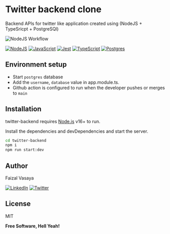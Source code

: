 # Twitter backend clone

Backend APIs for twitter like application created using (NodeJS + TypeSricpt + PostgreSQl)

![NodeJS Workflow](https://github.com/faizvasaya/twitter-backend/actions/workflows/nodejs.yml/badge.svg?branch=main)

[![NodeJS](https://img.shields.io/badge/Node.js-339933?style=for-the-badge&logo=nodedotjs&logoColor=white)](https://img.shields.io/badge/Node.js-339933?style=for-the-badge&logo=nodedotjs&logoColor=white) [![JavaScript](https://img.shields.io/badge/JavaScript-323330?style=for-the-badge&logo=javascript&logoColor=F7DF1E)](https://img.shields.io/badge/JavaScript-323330?style=for-the-badge&logo=javascript&logoColor=F7DF1E) [![Jest](https://img.shields.io/badge/Jest-C21325?style=for-the-badge&logo=jest&logoColor=white)](https://img.shields.io/badge/Jest-C21325?style=for-the-badge&logo=jest&logoColor=white) [![TypeScript](https://img.shields.io/badge/TypeScript-007ACC?style=for-the-badge&logo=typescript&logoColor=white)](https://img.shields.io/badge/TypeScript-007ACC?style=for-the-badge&logo=typescript&logoColor=white) [![Postgres](https://img.shields.io/badge/PostgreSQL-316192?style=for-the-badge&logo=postgresql&logoColor=white)](https://img.shields.io/badge/PostgreSQL-316192?style=for-the-badge&logo=postgresql&logoColor=white)

## Environment setup

- Start `postgres` database
- Add the `username`, `database` value in app.module.ts.
- Github action is configured to run when the developer pushes or merges to `main`

## Installation

twitter-backend requires [Node.js](https://nodejs.org/) v16+ to run.

Install the dependencies and devDependencies and start the server.

```sh
cd twitter-backend
npm i
npm run start:dev
```

## Author

Faizal Vasaya

[![LinkedIn](https://img.shields.io/badge/LinkedIn-0077B5?style=for-the-badge&logo=linkedin&logoColor=white)](https://www.linkedin.com/in/faizalvasaya/) [![Twitter](https://img.shields.io/badge/Twitter-1DA1F2?style=for-the-badge&logo=twitter&logoColor=white)](https://twitter.com/FaizalVasaya)

## License

MIT

**Free Software, Hell Yeah!**

[//]: # "These are reference links used in the body of this note and get stripped out when the markdown processor does its job. There is no need to format nicely because it shouldn't be seen. Thanks SO - http://stackoverflow.com/questions/4823468/store-comments-in-markdown-syntax"
[pusher]: https://pusher.com/
[express]: http://expressjs.com
[mongoose]: https://mongoosejs.com/
